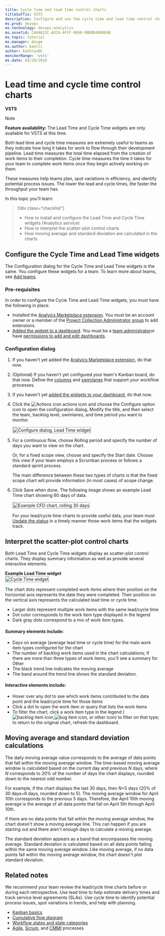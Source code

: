 ```yaml
---
title: Cycle time and lead time control charts
titleSuffix: VSTS  
description: Configure and use the cycle time and lead time control charts/widgets to improve your team's ability to plan and improve processes  
ms.prod: devops  
ms.technology: devops-analytics  
ms.assetid: C444622C-A2CA-4FCF-9E68-90D8D4896E6B  
ms.topic: tutorial
ms.manager: douge
ms.author: kaelliauthor: KathrynEE
monikerRange: 'vsts' 
ms.date: 03/20/2018 
---
```


# Lead time and cycle time control charts

**VSTS**

> [!NOTE]  
> <b>Feature availability:</b> The Lead Time and Cycle Time widgets are only available for VSTS at this time.

Both lead time and cycle time measures are extremely useful to teams as they indicate how long it takes for work to flow through their development pipeline. Lead time measures the total time elapsed from the creation of work items to their completion. Cycle time measures the time it takes for your team to complete work items once they begin actively working on them.  

These measures help teams plan, spot variations in efficiency, and identify potential process issues. The lower the lead and cycle times, the faster the throughput your team has.
 
In this topic you'll learn:

> [!div class="checklist"] 
> * How to install and configure the Lead Time and Cycle Time widgets (Analytics service)  
> * How to interpret the scatter-plot control charts  
> * How moving average and standard deviation are calculated in the charts


<a id="configure-widget"></a>
## Configure the Cycle Time and Lead Time widgets    

The Configuration dialog for the Cycle Time and Lead Time widgets is the same. You configure these widgets for a team. To learn more about teams, see [Add teams](../../organizations/settings/add-teams.md).  

### Pre-requisites
In order to configure the Cycle Time and Lead Time widgets, you must have the following in place:  
- Installed the [Analyics Marketplace extension](https://marketplace.visualstudio.com/items?itemName=ms.vss-analytics). You must be an account owner or a member of the [Project Collection Administrator group](../../organizations/security/set-project-collection-level-permissions.md) to add extensions.  
- [Added the widget to a dashboard](../add-widget-to-dashboard.md). You must be a [team administrator](../../organizations/settings/add-team-administrator.md)or have [permissions to add and edit dashboards](../dashboards/dashboard-permissions.md#set-permissions). 

### Configuration dialog 
1. If you haven't yet added the [Analyics Marketplace extension](https://marketplace.visualstudio.com/items?itemName=ms.vss-analytics), do that now. 

2. (Optional) If you haven't yet configured your team's Kanban board, do that now. Define the [columns](../../boards/boards/add-columns.md) and [swimlanes](../../boards/boards/expedite-work.md) that support your workflow processes.  

3. If you haven't yet [added the widgets to your dashboard](../add-widget-to-dashboard.md), do that now.  

4. Click the ![Actions icon](../_img/icons/actions-icon.png) actions icon and choose the Configure option icon to open the configuration dialog. Modify the title, and then select the team, backlog level, swimlanes, and time period you want to monitor.  

	<img src="_img/cycle-lead-time-configure-dialog.png" alt="Configure dialog, Lead Time widget" style="border: 2px solid #C3C3C3;" />    

5. For a continuous flow, choose Rolling period and specify the number of days you want to view on the chart.  

	Or, for a fixed scope view, choose and specify the Start date. Choose this view if your team employs a Scrumban process or follows a standard sprint process.  

	The main difference between these two types of charts is that the fixed scope chart will provide information (in most cases) of scope change.    

7. Click Save when done. The following image shows an example Lead Time chart showing 60 days of data. 
   
	<img src="_img/cycle-lead-time-lt-sample-chart.png" alt="Example CFD chart, rolling 30 days" style="border: 2px solid #C3C3C3;" /> 

	For your lead/cycle time charts to provide useful data, your team must [Update the status](../../boards/boards/kanban-basics.md#track-work) in a timely manner those work items that the widgets track.  


## Interpret the scatter-plot control charts 

Both Lead Time and Cycle Time widgets display as scatter-plot control charts. They display summary information as well as provide several interactive elements. 

**Example Lead Time widget**  
<img src="_img/lead-time-control-chart.png" alt="Cycle Time widget" style="border: 2px solid #C3C3C3;" />

The chart dots represent completed work items where their position on the horizontal axis represents the date they were completed. Their position on the vertical axis represents the calculated lead time or cycle time. 
- Larger dots represent multiple work items with the same lead/cycle time 
- Dot color corresponds to the work item type displayed in the legend
- Dark gray dots correspond to a mix of work item types.
  

#### Summary elements include: 
- Days on average (average lead time or cycle time) for the main work item types configured for the chart 
- The number of backlog work items used in the chart calculations; if there are more than three types of work items, you'll see a summary for Other  
- The black trend line indicates the moving average 
- The band around the trend line shows the standard deviation.

#### Interactive elements include:  
- Hover over any dot to see which work items contributed to the data point and the lead/cycle time for those items  
- Click a dot to open the work item or query that lists the work items   
- To filter the chart, click a work item type in the legend (![backlog item icon](../../_img/icons/user-story-icon.png),![bug item icon](../../_img/icons/bug-icon.png), or other icon)  to filter on that type; to return to the original chart, refresh the dashboard.  


## Moving average and standard deviation calculations 

The daily moving average value corresponds to the average of data points that fall within the moving average window. 
The time-based moving average window is calculated based on the current day and previous *N* days, where *N* corresponds to 20% of the number of days the chart displays, rounded down to the nearest odd number. 

For example, if the chart displays the last 30 days, then *N*=5 days (20% of 30 days=6 days, rounded down to 5). The moving average window for April 10th corresponds to the previous 5 days. Therefore, the April 10th moving average is the average of all data points that fall on April 5th through April 10th.  

If there are no data points that fall within the moving average window, the chart doesn't show a moving average line. This can happen if you are starting out and there aren't enough days to calculate a moving average. 

The standard deviation appears as a band that encompasses the moving average. Standard deviation is calculated based on all data points falling within the same moving average window. Like moving average, if no data points fall within the moving average window, the chart doesn't plot standard deviation.  


## Related notes

We recommend your team review the lead/cycle time charts before or during each retrospective. Use lead time to help estimate delivery times and track service level agreements (SLAs). Use cycle time to identify potential process issues, spot variations in trends, and help with planning.   

- [Kanban basics](../../boards/boards/kanban-basics.md)  
- [Cumulative flow diagram](cumulative-flow.md)
- [Workflow states and state categories](../../boards/work-items/workflow-and-state-categories.md)
- [Agile](../../boards/work-items/guidance/agile-process.md), [Scrum](../../boards/work-items/guidance/scrum-process.md), and [CMMI](../../boards/work-items/guidance/cmmi-process.md) processes

 
<!---
## Team activities to generate useful data 
    
- Define backlog items that the widgets will track (see [Create your backlog](../../boards/backlogs/create-your-backlog.md))
- [Update the status](../../boards/boards/kanban-basics.md#track-work) in a timely manner those work items that the widgets track 
	- The lead time timer begins when the work item is created, which corresponds to the proposed state category (New, Approved, Proposed) and the work item is only presented on the chart when it is in the closed state  
	- The cycle time timer begins when the work item first enters an In-Progress state category (Active, Committed, Resolved)
	- For both charts, a work item will only contribute to calculations if it was assigned to a Completed state category (Closed or Done) within the time period shown in the chart.        


### Lead time versus cycle time   

Your team can use the lead time and cycle time control charts whether they follow Scrum, Kanban, or other methods or the project is based on the [Agile](../../boards/work-items/guidance/agile-process.md), [Scrum](../../boards/work-items/guidance/scrum-process.md), or [CMMI](../../boards/work-items/guidance/cmmi-process.md) processes. 

The diagram below illustrates how lead time differs from cycle time. These measures are calculated based on when work items are created (lead time), when work is started (cycle time), and when they are completed (both lead and cycle time). The system determines these times based on the workflow state, such as New, Proposed, or Approved, and the state category it is mapped to.  


Only completed work items&mdash;ones that have entered a Done or Closed state&mdash;factor into the calculations of lead time and cycle time. If a work item is marked completed and then reenters an in progress state, then it will contribute to the lead/cycle time measures when it is marked completed for a second time.  

If your team uses the Kanban board, you'll want to understand how your workflow states and custom Kanban columns map to state categories. For more information on configuring your Kanban board, see [Add columns](../../boards/boards/add-columns.md). And, to learn more about how workflow states map to state categories, see [Workflow states and state categories](../../boards/work-items/workflow-and-state-categories.md).   

-->